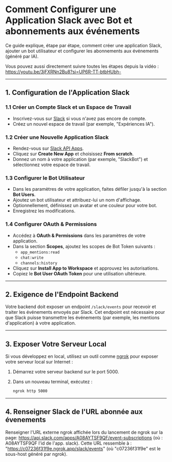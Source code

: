 # Comment Configurer une Application Slack avec Bot et abonnements aux événements

Ce guide explique, étape par étape, comment créer une application Slack, ajouter un bot utilisateur et configurer les abonnements aux événements (généré par IA). 

Vous pouvez aussi directement suivre toutes les étapes depuis la vidéo : https://youtu.be/3jFXRNn2Bu8?si=UP6R-TT-btbHUbh-

---

## 1. Configuration de l'Application Slack

### 1.1 Créer un Compte Slack et un Espace de Travail

- Inscrivez-vous sur [Slack](https://slack.com/) si vous n'avez pas encore de compte.
- Créez un nouvel espace de travail (par exemple, "Expériences IA").

### 1.2 Créer une Nouvelle Application Slack

- Rendez-vous sur [Slack API Apps](https://api.slack.com/apps).
- Cliquez sur **Create New App** et choisissez **From scratch**.
- Donnez un nom à votre application (par exemple, "SlackBot") et sélectionnez votre espace de travail.

### 1.3 Configurer le Bot Utilisateur

- Dans les paramètres de votre application, faites défiler jusqu'à la section **Bot Users**.
- Ajoutez un bot utilisateur et attribuez-lui un nom d'affichage.
- Optionnellement, définissez un avatar et une couleur pour votre bot.
- Enregistrez les modifications.

### 1.4 Configurer OAuth & Permissions

- Accédez à **OAuth & Permissions** dans les paramètres de votre application.
- Dans la section **Scopes**, ajoutez les scopes de Bot Token suivants :
  - `app_mentions:read`
  - `chat:write`
  - `channels:history`
- Cliquez sur **Install App to Workspace** et approuvez les autorisations.
- Copiez le **Bot User OAuth Token** pour une utilisation ultérieure.

---

## 2. Exigence de l'Endpoint Backend

Votre backend doit exposer un endpoint `/slack/events` pour recevoir et traiter les événements envoyés par Slack. Cet endpoint est nécessaire pour que Slack puisse transmettre les événements (par exemple, les mentions d'application) à votre application.

---

## 3. Exposer Votre Serveur Local

Si vous développez en local, utilisez un outil comme [ngrok](https://ngrok.com/) pour exposer votre serveur local sur Internet :

1. Démarrez votre serveur backend sur le port 5000.

2. Dans un nouveau terminal, exécutez :
   
   ```bash
   ngrok http 5000
   ```

---

## 4. Renseigner Slack de l'URL abonnée aux évenements

Renseigner l'URL externe ngrok affichée lors du lancement de ngrok sur la page: https://api.slack.com/apps/A08AYTSF9QF/event-subscriptions (où : A08AYTSF9QF l'id de l'app. slack).
Cette URL ressemble à : "https://c07236f31f9e.ngrok.app/slack/events" (où "c07236f31f9e" est le sous-host généré par ngrok).
